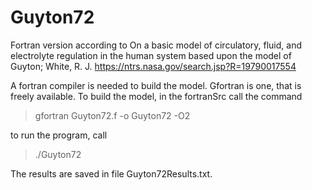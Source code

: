 # Guyton72
Fortran version according to 
On a basic model of circulatory, fluid, and electrolyte regulation in the human system based upon the model of Guyton; White, R. J.
https://ntrs.nasa.gov/search.jsp?R=19790017554

A fortran compiler is needed to build the model.
Gfortran is one, that is freely available.
To build the model, in the fortranSrc call the command
> gfortran Guyton72.f -o Guyton72 -O2

to run the program, call
>./Guyton72

The results are saved in file Guyton72Results.txt.
